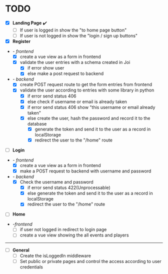 # TODO

* [X] **Landing Page** :heavy_check_mark:
  * [ ] If user is logged in show the "to home page button"
  * [ ] If user is not logged in show the "login / sign up buttons"

* [X] **Register**
* *- frontend*
  * [X] create a vue view as a form in frontend
  * [X] validate the user entries with a schema created in Joi
    * [X] if error show user
    * [X] else make a post request to backend
* *- backend*
  * [X] create POST request route to get the form entries from frontend
  * [X] validate the user according to entries with some library in python
    * [X] if error send status 406
    * [X] else check if username or email is already taken
    * [X] if error send status 406 show "this username or email already taken"
    * [X] else create the user, hash the password and record it to the database
      * [X] generate the token and send it to the user as a record in localStorage
      * [X] redirect the user to the "/home" route

* [ ] **Login**
* *- frontend*
  * [X] create a vue view as a form in frontend
  * [X] make a POST request to backend with username and password
* *- backend*
  * [X] Check the username and password
    * [X] if error send status 422(Unprocessable)
    * [X] else generate the token and send it to the user as a record in localStorage
    * [X] redirect the user to the "/home" route

* [ ] **Home**
* *-frontend*
  * [ ] if user not logged in redirect to login page
  * [ ] create a vue view showing the all events and players

---

* [ ] **General**
  * [ ] Create the isLoggedIn middleware
  * [ ] Set public or private pages and control the access according to user credentials
